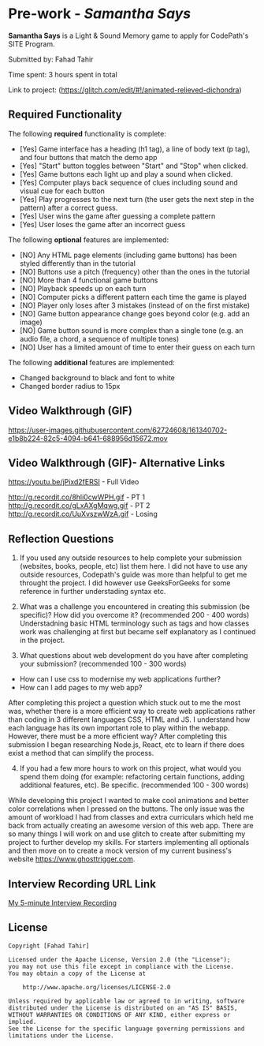 # Pre-work - *Samantha Says*

**Samantha Says** is a Light & Sound Memory game to apply for CodePath's SITE Program. 

Submitted by: Fahad Tahir

Time spent: 3 hours spent in total

Link to project: (https://glitch.com/edit/#!/animated-relieved-dichondra)

## Required Functionality

The following **required** functionality is complete:

* [Yes] Game interface has a heading (h1 tag), a line of body text (p tag), and four buttons that match the demo app
* [Yes] "Start" button toggles between "Start" and "Stop" when clicked. 
* [Yes] Game buttons each light up and play a sound when clicked. 
* [Yes] Computer plays back sequence of clues including sound and visual cue for each button
* [Yes] Play progresses to the next turn (the user gets the next step in the pattern) after a correct guess. 
* [Yes] User wins the game after guessing a complete pattern
* [Yes] User loses the game after an incorrect guess

The following **optional** features are implemented:

* [NO] Any HTML page elements (including game buttons) has been styled differently than in the tutorial
* [NO] Buttons use a pitch (frequency) other than the ones in the tutorial
* [NO] More than 4 functional game buttons
* [NO] Playback speeds up on each turn
* [NO] Computer picks a different pattern each time the game is played
* [NO] Player only loses after 3 mistakes (instead of on the first mistake)
* [NO] Game button appearance change goes beyond color (e.g. add an image)
* [NO] Game button sound is more complex than a single tone (e.g. an audio file, a chord, a sequence of multiple tones)
* [NO] User has a limited amount of time to enter their guess on each turn

The following **additional** features are implemented:

- Changed background to black and font to white
- Changed border radius to 15px

## Video Walkthrough (GIF)

https://user-images.githubusercontent.com/62724608/161340702-e1b8b224-82c5-4094-b641-688956d15672.mov

## Video Walkthrough (GIF)- Alternative Links
https://youtu.be/jPixd2fERSI - Full Video

http://g.recordit.co/8hli0cwWPH.gif - PT 1
http://g.recordit.co/gLxAXgMqwg.gif - PT 2
http://g.recordit.co/UuXvszwWzA.gif - Losing

## Reflection Questions
1. If you used any outside resources to help complete your submission (websites, books, people, etc) list them here. 
I did not have to use any outside resources, Codepath's guide was more than helpful to get me throught the project. I did however use GeeksForGeeks for some reference in further understading syntax etc.

2. What was a challenge you encountered in creating this submission (be specific)? How did you overcome it? (recommended 200 - 400 words) 
Understadning basic HTML terminology such as tags and how classes work was challenging at first but became self explanatory as I continued in the project.

3. What questions about web development do you have after completing your submission? (recommended 100 - 300 words) 
- How can I use css to modernise my web applications further?
- How can I add pages to my web app?

After completing this project a question which stuck out to me the most was, whether there is a more efficient way to create web applications rather than coding in 3 different languages CSS, HTML and JS. I understand how each language has its own important role to play within the webapp. However, there must be a more efficient way? After completing this submission I began researching Node.js, React, etc to learn if there does exist a method that can simplify the process.

4. If you had a few more hours to work on this project, what would you spend them doing (for example: refactoring certain functions, adding additional features, etc). Be specific. (recommended 100 - 300 words) 

While developing this project I wanted to make cool animations and better color correlations when I pressed on the buttons. The only issue was the amount of workload I had from classes and extra curriculars which held me back from actually creating an awesome version of this web app. There are so many things I will work on and use glitch to create after submitting my project to further develop my skills. For starters implementing all optionals and then move on to create a mock version of my current business's website https://www.ghosttrigger.com. 



## Interview Recording URL Link

[My 5-minute Interview Recording](https://www.loom.com/share/1957790a9a634baa9a9a1a0120771f89)


## License

    Copyright [Fahad Tahir]

    Licensed under the Apache License, Version 2.0 (the "License");
    you may not use this file except in compliance with the License.
    You may obtain a copy of the License at

        http://www.apache.org/licenses/LICENSE-2.0

    Unless required by applicable law or agreed to in writing, software
    distributed under the License is distributed on an "AS IS" BASIS,
    WITHOUT WARRANTIES OR CONDITIONS OF ANY KIND, either express or implied.
    See the License for the specific language governing permissions and
    limitations under the License.
